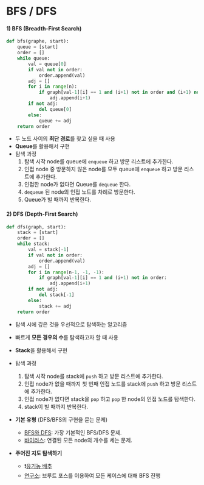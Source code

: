 # BFS  / DFS

#### 1) BFS (Breadth-First Search)

```python
def bfs(graphe, start):
    queue = [start]
    order = []
    while queue:
        val = queue[0]
        if val not in order:
            order.append(val)
        adj = []
        for i in range(n):
            if graph[val-1][i] == 1 and (i+1) not in order and (i+1) not in queue:
                adj.append(i+1)
        if not adj:
            del queue[0]
        else:
            queue += adj
    return order
```

- 두 노드 사이의 **최단 경로**를 찾고 싶을 때 사용
- **Queue**를 활용해서 구현
- 탐색 과정
  1. 탐색 시작 node를 queue에 `enqueue` 하고 방문 리스트에 추가한다.
  2. 인접 node 중 방문하지 않은 node를 모두 queue에 `enqueue` 하고 방문 리스트에 추가한다.
  3. 인접한 node가 없다면 Queue를 `dequeue` 한다.
  4. `dequeue` 된 node의 인접 노트를 차례로 방문한다.
  5. Queue가 빌 때까지 반복한다.

#### 2) DFS (Depth-First Search)

```python
def dfs(graph, start):
    stack = [start]
    order = []
    while stack:
        val = stack[-1]
        if val not in order:
            order.append(val)
        adj = []
        for i in range(n-1, -1, -1):
            if graph[val-1][i] == 1 and (i+1) not in order:
                adj.append(i+1)
        if not adj:
            del stack[-1]
        else:
            stack += adj
    return order
```

- 탐색 시에 깊은 것을 우선적으로 탐색하는 알고리즘
- 빠르게 **모든 경우의 수**를 탐색하고자 할 때 사용
- **Stack**을 활용해서 구현
- 탐색 과정
  1. 탐색 시작 node를 stack에 `push` 하고 방문 리스트에 추가한다.
  2. 인접 node가 없을 때까지 첫 번째 인접 노드를 stack에 `push` 하고 방문 리스트에 추가한다.
  3. 인접 node가 없다면 stack을 `pop` 하고 `pop` 한 node의 인접 노드를 탐색한다.
  4. stack이 빌 때까지 반복한다.



- **기본 유형** (DFS/BFS의 구현을 묻는 문제)
  - [BFS와 DFS]("https://www.acmicpc.net/problem/1260"): 가장 기본적인 BFS/DFS 문제.
  - [바이러스]("https://www.acmicpc.net/problem/2606"): 연결된 모든 node의 개수를 세는 문제.

- **주어진 지도 탐색하기**
  - ❗️[유기농 배추]("https://www.acmicpc.net/problem/1012") 
  - [연구소]("https://www.acmicpc.net/problem/14502"): 브루트 포스를 이용하여 모든 케이스에 대해 BFS 진행